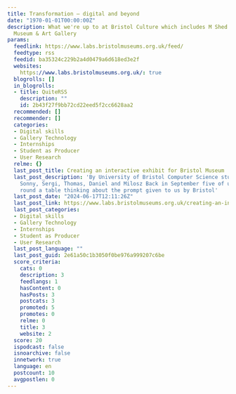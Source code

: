 ```yaml
---
title: Transformation – digital and beyond
date: "1970-01-01T00:00:00Z"
description: What we're up to at Bristol Culture which includes M Shed and Bristol
  Museum & Art Gallery
params:
  feedlink: https://www.labs.bristolmuseums.org.uk/feed/
  feedtype: rss
  feedid: ba35324c229b2a4d0479a6d618ed3e2f
  websites:
    https://www.labs.bristolmuseums.org.uk/: true
  blogrolls: []
  in_blogrolls:
  - title: QuiteRSS
    description: ""
    id: 2b43f27f9bb72cd22eed5f2cc6628aa2
  recommended: []
  recommender: []
  categories:
  - Digital skills
  - Gallery Technology
  - Internships
  - Student as Producer
  - User Research
  relme: {}
  last_post_title: Creating an interactive exhibit for Bristol Museum
  last_post_description: 'By University of Bristol Computer Science student team:
    Sonny, Sergi, Thomas, Daniel and Milosz Back in September five of us gathered
    round a table thinking about the prompt given to us by Bristol'
  last_post_date: "2024-06-17T12:11:26Z"
  last_post_link: https://www.labs.bristolmuseums.org.uk/creating-an-interactive-exhibit-for-the-bristol-museum/
  last_post_categories:
  - Digital skills
  - Gallery Technology
  - Internships
  - Student as Producer
  - User Research
  last_post_language: ""
  last_post_guid: 2e61a50c1b3050f0be976a999207c6be
  score_criteria:
    cats: 0
    description: 3
    feedlangs: 1
    hasContent: 0
    hasPosts: 3
    postcats: 3
    promoted: 5
    promotes: 0
    relme: 0
    title: 3
    website: 2
  score: 20
  ispodcast: false
  isnoarchive: false
  innetwork: true
  language: en
  postcount: 10
  avgpostlen: 0
---
```

